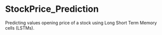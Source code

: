 # StockPrice_Prediction

Predicting values opening price of a stock using Long Short Term Memory cells (LSTMs).

